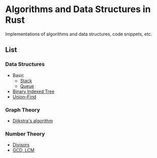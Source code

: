 # Algorithms and Data Structures in Rust
Implementations of algorithms and data structures, code snippets, etc.

## List
### Data Structures
- Basic
  - [Stack](src/data_structures/stack.rs)
  - [Queue](src/data_structures/queue.rs)
- [Binary Indexed Tree](src/data_structures/binary_indexed_tree.rs)
- [Union–Find](src/data_structures/union_find.rs)

<!-- ## Dynamic Optimization -->

<!-- ## Geometry -->

### Graph Theory
- [Dijkstra's algorithm](src/graph_theory/dijkstra.rs)

<!-- ### Greedy -->

<!-- ### Linear Algebra -->

<!-- ### Machine Learning  -->

### Number Theory 
- [Divisors](src/number_theory/divisors.rs)
- [GCD, LCM](src/number_theory/gcd_lcm.rs)

<!-- ### Numerical Analysis -->

<!-- ### Quantum -->

<!-- ### Signal Processing -->

<!-- ### Sort -->

<!-- ### String -->

<!-- ### Misc -->
